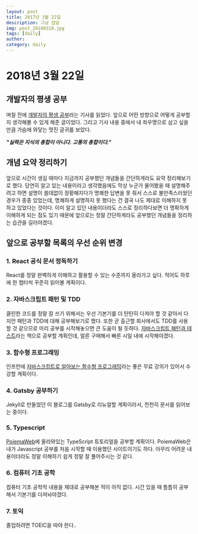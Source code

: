 ```yaml
---
layout: post
title: 2017년 3월 22일
description: 그냥 잡담
img: post_20180310.jpg
tags: [daily]
author:
category: daily
---
```

# 2018년 3월 22일

## 개발자의 평생 공부

며칠 전에 [개발자의 평생 공부](http://m.zdnet.co.kr/column_view.asp?artice_id=20170616090644#imadnews)라는 기사를 읽었다. 앞으로 어떤 방향으로 어떻게 공부할 지 생각해볼 수 있게 해준 글이었다. 그리고 기사 내용 중에서 내 좌우명으로 삼고 싶을 만큼 가슴에 와닿는 멋진 글귀를 보았다.

***"실력은 지식의 총합이 아니다. 고통의 총합이다."***

## 개념 요약 정리하기

앞으로 시간이 생길 때마다 지금까지 공부했던 개념들을 간단하게라도 요약 정리해보기로 했다. 당연히 알고 있는 내용이라고 생각했음에도 막상 누군가 물어봤을 때 설명해주려고 하면 설명이 쓸데없이 장황해지다가 명쾌한 답변을 못 줘서 스스로 불만족스러웠던 경우가 종종 있었는데, 명쾌하게 설명하지 못 했다는 건 결국 나도 제대로 이해하지 못 하고 있었다는 것이다. 이미 알고 있던 내용이더라도 스스로 정리하다보면 더 명확하게 이해하게 되는 점도 있기 때문에 앞으로는 정말 간단하게라도 공부했던 개념들을 정리하는 습관을 길러야겠다.

## 앞으로 공부할 목록의 우선 순위 변경

### 1. React 공식 문서 정독하기

React를 정말 완벽하게 이해하고 활용할 수 있는 수준까지 올라가고 싶다. 적어도 하루에 한 챕터씩 꾸준히 읽어볼 계획이다.

### 2. 자바스크립트 패턴 및 TDD

클린한 코드를 정말 잘 쓰기 위해서는 우선 기본기를 더 탄탄히 다져야 할 것 같아서 다지안 패턴과 TDD에 대해 공부해보기로 했다. 또한 곧 출근할 회사에서도 TDD를 사용할 것 같으므로 미리 공부를 시작해놓으면 큰 도움이 될 듯하다. [자바스크립트 패턴과 테스트](http://www.yes24.com/24/goods/33211518?scode=032&OzSrank=1)라는 책으로 공부할 계획인데, 얼른 구매해서 빠른 시일 내에 시작해야겠다.

### 3. 함수형 프로그래밍

인프런에 [자바스크립트로 알아보는 함수형 프로그래밍](https://www.inflearn.com/course/%ED%95%A8%EC%88%98%ED%98%95-%ED%94%84%EB%A1%9C%EA%B7%B8%EB%9E%98%EB%B0%8D/)라는 좋은 무료 강의가 있어서 수강할 계획이다.

### 4. Gatsby 공부하기

Jekyll로 만들었던 이 블로그를 Gatsby로 리뉴얼할 계획이라서, 천천히 문서를 읽어보는 중이다.

### 5. Typescript

[PoiemaWeb](http://poiemaweb.com/)에 올라와있는 TypeScript 튜토리얼을 공부할 계획이다. PoiemaWeb은 내가 Javascript 공부를 처음 시작할 때 이용했던 사이트이기도 하다. 아무리 어려운 내용이더라도 정말 이해하기 쉽게 정말 잘 풀어주시는 것 같다.

### 6. 컴퓨터 기초 공학

컴퓨터 기초 공학적 내용을 제대로 공부해본 적이 아직 없다. 시간 있을 때 틈틈히 공부해서 기본기를 다져놔야겠다.

### 7. 토익

졸업하려면 TOEIC을 따야 한다..
